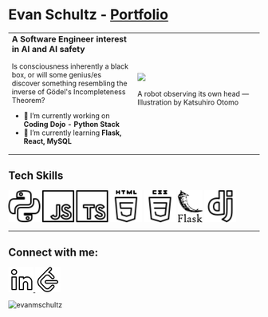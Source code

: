 # Evan Schultz - [Portfolio]

<!--
**evanmschultz/evanmschultz** is a ✨ _special_ ✨ repository because its `README.md` (this file) appears on your GitHub profile.

Here are some ideas to get you started:

- 🔭 I’m currently working on ...
- 🌱 I’m currently learning ...
- 👯 I’m looking to collaborate on ...
- 🤔 I’m looking for help with ...
- 💬 Ask me about ...
- 📫 How to reach me: ...
- 😄 Pronouns: ...
- ⚡ Fun fact: ...
-->

<table>
  <tr>
    <td>
      <h3 align="left" style="margin-top: 0">A Software Engineer interest in AI and AI safety</h3>
      <p>Is consciousness inherently a black box, or will some genius/es discover something resembling the inverse of Gödel's Incompleteness Theorem?</p>
        <ul>
            <li>🔭 I’m currently working on <b>Coding Dojo - Python Stack</b></li>
            <li>🌱 I’m currently learning <b>Flask, React, MySQL</b></li>
        </ul>
    </td>
    <td width="50%">
        <a href="https://substackcdn.com/image/fetch/f_auto,q_auto:good,fl_progressive:steep/https%3A%2F%2Fsubstack-post-media.s3.amazonaws.com%2Fpublic%2Fimages%2F7bc75598-812d-46e0-955c-07fb1a8b1c72_687x480.gif"><img src="./Assets/Images/robot_escher.gif" max-width="480px"></a>
        <div>
            <p>A robot observing its own head — Illustration by Katsuhiro Otomo<p>
        </div>
    </td>
  </tr>
</table>

<h2>Tech Skills</h2>
<picture>
 <source media="(prefers-color-scheme: dark)" srcset="Assets/Logos/python_light.svg">
 <source media="(prefers-color-scheme: light)" srcset="Assets/Logos/python.svg">
 <img alt="Python Logo" src="Assets/Logos/python.svg" height="64px">
</picture>
<picture>
 <source media="(prefers-color-scheme: dark)" srcset="Assets/Logos/javascript_light.svg">
 <source media="(prefers-color-scheme: light)" srcset="Assets/Logos/javascript.svg">
 <img alt="JavaScript Logo" src="Assets/Logos/javascript.svg" height="64px">
</picture>
<picture>
 <source media="(prefers-color-scheme: dark)" srcset="Assets/Logos/typescript_light.svg">
 <source media="(prefers-color-scheme: light)" srcset="Assets/Logos/typescript.svg">
 <img alt="TypeScript Logo" src="Assets/Logos/typescript.svg" height="64px">
</picture>
<picture>
 <source media="(prefers-color-scheme: dark)" srcset="Assets/Logos/html5_light.svg">
 <source media="(prefers-color-scheme: light)" srcset="Assets/Logos/html5.svg">
 <img alt="HTML5 Logo" src="Assets/Logos/html5.svg" height="64px">
</picture>
<picture>
 <source media="(prefers-color-scheme: dark)" srcset="Assets/Logos/css_light.svg">
 <source media="(prefers-color-scheme: light)" srcset="Assets/Logos/css.svg">
 <img alt="CSS Logo" src="Assets/Logos/css.svg" height="64px">
</picture>
<picture>
 <source media="(prefers-color-scheme: dark)" srcset="Assets/Logos/flask_light.svg">
 <source media="(prefers-color-scheme: light)" srcset="Assets/Logos/flask.svg">
 <img alt="Flask Logo" src="Assets/Logos/flask.svg" height="64px">
</picture>
<picture>
 <source media="(prefers-color-scheme: dark)" srcset="Assets/Logos/django_light.svg">
 <source media="(prefers-color-scheme: light)" srcset="Assets/Logos/django.svg">
 <img alt="Django Logo" src="Assets/Logos/django.svg" height="64px">
</picture>
<hr>
<h2 align="left">Connect with me:</h2>

<p align="left">
<a href="https://linkedin.com/in/evanmschultz" target="blank">
<picture>
 <source media="(prefers-color-scheme: dark)" srcset="Assets/Logos/linkedin_light.svg">
 <source media="(prefers-color-scheme: light)" srcset="Assets/Logos/linkedin.svg">
 <img alt="Linkedin Logo" src="Assets/Logos/linkedin.svg" height="50px">
</picture>
</a>
<a href="https://www.leetcode.com/evanmschultz" target="blank"><picture>
 <source media="(prefers-color-scheme: dark)" srcset="Assets/Logos/leetcode_light.svg">
 <source media="(prefers-color-scheme: light)" srcset="Assets/Logos/leetcode.svg">
 <img alt="Leetcode Logo" src="Assets/Logos/leetcode.svg" height="50px">
</picture></a>
</p>

<p align="left"><img src="https://github-readme-streak-stats.herokuapp.com/?user=evanmschultz&" alt="evanmschultz" /></p>

<!-- ______ Variables
            ______________________________________________ -->

[Portfolio]: https://postulate.tech 'postulate.tech'
